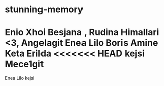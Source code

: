 # stunning-memory
Enio
Xhoi
Besjana
, Rudina Himallari <3, 
Angelagit
Enea Lilo
Boris
Amine Keta
Erilda
<<<<<<< HEAD
kejsi
Mece1git
=======
Enea Lilo
kejsi
